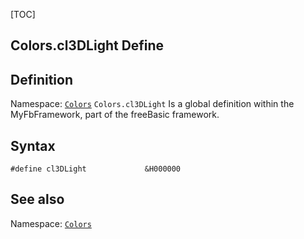 [TOC]
## Colors.cl3DLight Define

## Definition
Namespace: [`Colors`](Colors.md)
`Colors.cl3DLight` Is a global definition within the MyFbFramework, part of the freeBasic framework.
## Syntax

```freeBasic
#define cl3DLight             &H000000
```

## See also
Namespace: [`Colors`](Colors.md)
